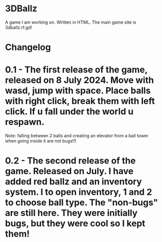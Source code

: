 # 3DBallz
A game I am working on. Written in HTML. The main game site is 3dballz.rf.gd!
# Changelog
# 0.1 - The first release of the game, released on 8 July 2024. Move with wasd, jump with space. Place balls with right click, break them with left click. If u fall under the world u respawn.
Note: falling between 2 balls and creating an elevator from a ball tower when going inside it are not bugs!!!
# 0.2 - The second release of the game. Released on July. I have added red ballz and an inventory system. I to open inventory, 1 and 2 to choose ball type. The "non-bugs" are still here. They were initially bugs, but they were cool so I kept them!
